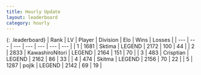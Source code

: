 ```yaml
---
title: Hourly Update
layout: leaderboard
category: hourly
---
```


{: .leaderboard}
| Rank | LV | Player | Division | Elo | Wins | Losses |
| --- | --- | --- | --- | --- | --- | --- |
| <span data-change="0">1</span> | 1681 | <span title="ID: 353063">Sktima</span> | LEGEND | <span data-change="0">2172</span> | <span data-change="0">100</span> | <span data-change="0">44</span> |
| <span data-change="0">2</span> | 2833 | <span title="ID: 164871">KawashiroNitori</span> | LEGEND | <span data-change="0">2164</span> | <span data-change="0">151</span> | <span data-change="0">70</span> |
| <span data-change="1">3</span> | 483 | <span title="ID: 665674">Crisptian</span> | LEGEND | <span data-change="6">2162</span> | <span data-change="1">86</span> | <span data-change="0">33</span> |
| <span data-change="-1">4</span> | 474 | <span title="ID: 402846">Skitma</span> | LEGEND | <span data-change="0">2156</span> | <span data-change="0">70</span> | <span data-change="0">22</span> |
| <span data-change="0">5</span> | 1287 | <span title="ID: 4783">pojlk</span> | LEGEND | <span data-change="0">2142</span> | <span data-change="0">69</span> | <span data-change="0">19</span> |